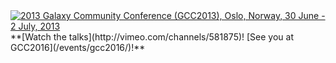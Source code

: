 <div class='center'><a href='/events/gcc2013/'><img src="/images/logos/GCC2013Logo400.png" alt="2013 Galaxy Community Conference (GCC2013), Oslo, Norway, 30 June - 2 July, 2013"  /></a>
<br />**[Watch the talks](http://vimeo.com/channels/581875)!  [See you at GCC2016](/events/gcc2016/)!**
</div>
